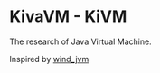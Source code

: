 KivaVM - KiVM
=============
The research of Java Virtual Machine.

Inspired by [wind_jvm](https://github.com/wind2412/wind_jvm)
